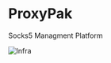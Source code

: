 # ProxyPak
Socks5 Managment Platform

![Infra](https://raw.githubusercontent.com/tftftftft/ProxyPak/main/Draw_proxy_infra.svg?token=GHSAT0AAAAAACBZ35YCKIVARNWWXQC6XI2CZH2E6SQ)
